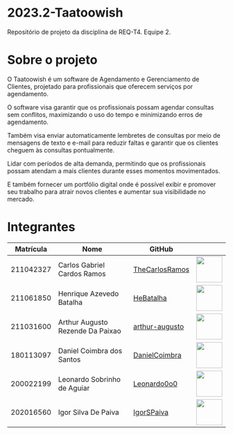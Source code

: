# 2023.2-Taatoowish
Repositório de projeto da disciplina de REQ-T4. Equipe 2.

# Sobre o projeto
O Taatoowish é um software de Agendamento e Gerenciamento de
Clientes, projetado para profissionais que oferecem serviços por agendamento.

O software visa garantir que os profissionais possam agendar consultas sem conflitos, maximizando o uso do tempo e
minimizando erros de agendamento.

Também visa enviar automaticamente lembretes de consultas por meio de mensagens de texto e e-mail para reduzir
faltas e garantir que os clientes cheguem às consultas pontualmente.

Lidar com períodos de alta demanda, permitindo que os profissionais possam atendam a mais
clientes durante esses momentos movimentados.

E também fornecer um portfólio digital onde é possível exibir e promover seu trabalho para
atrair novos clientes e aumentar sua visibilidade no mercado.


# Integrantes
| Matrícula | Nome                                      |  GitHub                                          |                                                                         |
| :-------: | ----------------------------------------- | ------------------------------------------------------- | :-----------------------------------------------------------------------: |
| 211042327 | Carlos Gabriel Cardos Ramos               | [TheCarlosRamos](https://github.com/TheCarlosRamos)  |  <img src="https://github.com/TheCarlosRamos.png" width="60"> |
| 211061850 | Henrique Azevedo Batalha                  | [HeBatalha](https://github.com/HeBatalha)   |  <img src="https://github.com/HeBatalha.png" width="60"> |
| 211031600 | Arthur Augusto Rezende Da Paixao          | [arthur-augusto](https://github.com/arthur-augusto) | <img src="https://github.com/arthur-augusto.png" width="60"> |
| 180113097 | Daniel Coimbra dos Santos | [DanielCoimbra](https://github.com/DanielCoimbra) | <img src="https://github.com/DanielCoimbra.png" width="60"> |
| 200022199 | Leonardo Sobrinho de Aguiar | [Leonardo0o0](https://github.com/Leonardo0o0) | <img src="https://github.com/Leonardo0o0.png" width="60"> |
| 202016560 | Igor Silva De Paiva | [IgorSPaiva](https://github.com/IgorSPaiva) | <img src="https://github.com/IgorSPaiva.png" width="60"> |


